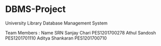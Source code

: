 # DBMS-Project

University Library Database Management System

Team Members :
Name              SRN
Sanjay Chari      PES1201700278
Athul Sandosh     PES1201701110
Aditya Shankaran  PES1201700710
